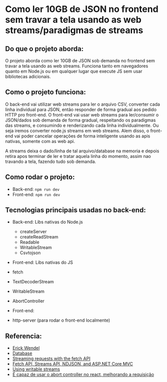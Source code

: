 # Como ler 10GB de JSON no frontend sem travar a tela usando as web streams/paradigmas de streams

## Do que o projeto aborda:

O projeto aborda como ler 10GB de JSON sob demanda no frontend sem travar a tela usando as web streams. Funciona tanto em navegadores quanto em Node.js ou em qualquer lugar que execute JS sem usar bibliotecas adicionais.

## Como o projeto funciona:

O back-end vai utilizar web streams para ler o arquivo CSV, converter cada linha individual para JSON, então responder de forma gradual aos pedido HTTP pro front-end. O front-end vai usar web streams para ler/consumir o JSON/dados sob demanda de forma gradual, respeitando os paradigmas das streams, e consumindo e renderizando cada linha individualmente. Ou seja iremos converter node.js streams em web streams. Alem disso, o front-end vai poder cancelar operações de forma inteligente usando as apis nativas, somente com as web api. 

A streams deixa o dado/linha de tal arquivo/database na memoria e depois retira apos terminar de ler e tratar aquela linha do momento, assim nao travando a tela, fazendo tudo sob demanda.

## Como rodar o projeto:

- Back-end: `npm run dev`
- Front-end: `npm run dev`

## Tecnologias principais usadas no back-end:

- Back-end: Libs nativas do Node.js
  - createServer
  - createReadStream
  - Readable
  - WritableStream
  - Csvtojson

- Front-end: Libs nativas do JS
 - fetch
 - TextDecoderStream
 - WritableStream
 - AbortController

- Front-end:
 - http-server (para rodar o front-end localmente)

## Referencia:

- [Erick Wendel](https://www.youtube.com/watch?v=-IpRYbL4yMk)
- [Database](https://www.kaggle.com/datasets/danielalbarracinm/list-of-anime-from-1990-to-2022?resource=download)
- [Streaming requests with the fetch API](https://developer.chrome.com/articles/fetch-streaming-requests/)
- [Fetch API, Streams API, NDJSON, and ASP.NET Core MVC](https://www.tpeczek.com/2019/10/fetch-api-streams-api-ndjson-and-aspnet.html)
- [Using writable streams](https://developer.mozilla.org/en-US/docs/Web/API/Streams_API/Using_readable_streams)
- [É capaz de usar o abort controller no react, melhorando a requisição](https://www.youtube.com/watch?v=xYC95EXsh8M)
